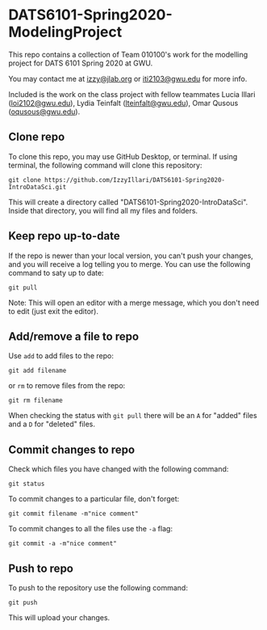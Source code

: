 # DATS6101-Spring2020-ModelingProject

This repo contains a collection of Team 010100's work for the modelling project for DATS 6101 Spring 2020 at GWU. 

You may contact me at izzy@jlab.org or iti2103@gwu.edu for more info.

Included is the work on the class project with fellow teammates Lucia Illari (loi2102@gwu.edu), Lydia Teinfalt (lteinfalt@gwu.edu), Omar Qusous (oqusous@gwu.edu).

Clone repo
-----------

To clone this repo, you may use GitHub Desktop, or terminal. If using terminal, the following command will clone this repository:

```git clone https://github.com/IzzyIllari/DATS6101-Spring2020-IntroDataSci.git```

This will create a directory called "DATS6101-Spring2020-IntroDataSci". Inside that directory, you will find all my files and folders.

Keep repo up-to-date
--------------------

If the repo is newer than your local version, you can't push your changes, and you will receive a log telling you to merge. You can use the following command to saty up to date:

`git pull`

Note: This will open an editor with a merge message, which you don't need to edit (just exit the editor).

Add/remove a file to repo
--------------------------

Use `add` to add files to the repo:

`git add filename`

or `rm` to remove files from the repo:

`git rm filename`

When checking the status with `git pull` there will be an `A` for "added" files and a `D` for "deleted" files.


Commit changes to repo
----------------------

Check which files you have changed with the following command:

`git status`

To commit changes to a particular file, don't forget:

`git commit filename -m"nice comment"`

To commit changes to all the files use the `-a` flag:

`git commit -a -m"nice comment"`

Push to repo
-------------

To push to the repository use the following command:

`git push`

This will upload your changes.
